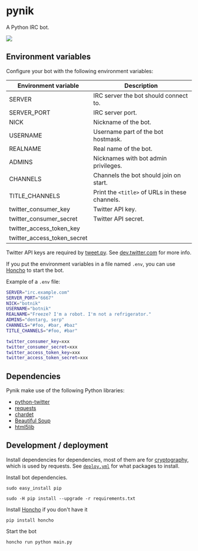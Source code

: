 # pynik

A Python IRC bot.

![](https://raw.github.com/dentarg/pynik/master/botnik.png)

## Environment variables

Configure your bot with the following environment variables:

| Environment variable   | Description                                       |
|------------------------|---------------------------------------------------|
| SERVER                 | IRC server the bot should connect to.             |
| SERVER_PORT            | IRC server port.                                  |
| NICK                   | Nickname of the bot.                              |
| USERNAME               | Username part of the bot hostmask.                |
| REALNAME               | Real name of the bot.                             |
| ADMINS                 | Nicknames with bot admin privileges.              |
| CHANNELS               | Channels the bot should join on start.            |
| TITLE_CHANNELS         | Print the `<title>` of URLs in these channels.    |
| twitter_consumer_key         | Twitter API key.                            |
| twitter_consumer_secret      | Twitter API secret.                         |
| twitter_access_token_key     |                                             |
| twitter_access_token_secret  |                                             |

Twitter API keys are required by [tweet.py](plugins/tweet.py). See [dev.twitter.com] for more info.

[dev.twitter.com]: https://dev.twitter.com/docs/auth/tokens-devtwittercom

If you put the environment variables in a file named `.env`, you can use [Honcho]
to start the bot.

Example of a `.env` file:

```sh
SERVER="irc.example.com"
SERVER_PORT="6667"
NICK="botnik"
USERNAME="botnik"
REALNAME="Freeze? I'm a robot. I'm not a refrigerator."
ADMINS="dentarg, serp"
CHANNELS="#foo, #bar, #baz"
TITLE_CHANNELS="#foo, #bar"

twitter_consumer_key=xxx
twitter_consumer_secret=xxx
twitter_access_token_key=xxx
twitter_access_token_secret=xxx
```

## Dependencies

Pynik make use of the following Python libraries:

* [python-twitter](https://github.com/bear/python-twitter)
* [requests](https://github.com/kennethreitz/requests)
* [chardet](https://github.com/chardet/chardet)
* [Beautiful Soup](http://www.crummy.com/software/BeautifulSoup/)
* [html5lib](https://github.com/html5lib/html5lib-python)

## Development / deployment

Install dependencies for dependencies, most of them are for [cryptography](https://cryptography.io/en/latest/installation/), which is used by requests. See [`deploy.yml`](deploy.yml) for what packages to install.

Install bot dependencies.

    sudo easy_install pip

    sudo -H pip install --upgrade -r requirements.txt

Install [Honcho] if you don't have it

    pip install honcho

Start the bot

    honcho run python main.py

[Honcho]: https://github.com/nickstenning/honcho
